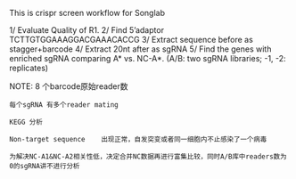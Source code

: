 This is crispr screen workflow for Songlab


1/ Evaluate Quality of R1.
2/ Find 5’adaptor TCTTGTGGAAAGGACGAAACACCG
3/ Extract sequence before as stagger+barcode
4/ Extract 20nt after as sgRNA
5/ Find the genes with enriched sgRNA comparing A* vs. NC-A*. (A/B: two sgRNA libraries; -1, -2: replicates)


NOTE:
    8 个barcode原始reader数

    每个sgRNA 有多个reader mating

    KEGG 分析

    Non-target sequence    出现正常，自发突变或者同一细胞内不止感染了一个病毒

    为解决NC-A1&NC-A2相关性低，决定合并NC数据再进行富集比较，同时A/B库中readers数为0的sgRNA讲不进行分析
